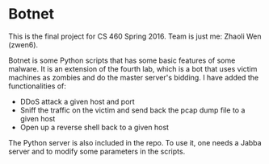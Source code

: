 # Botnet

This is the final project for CS 460 Spring 2016. Team is just me: Zhaoli Wen (zwen6). 

Botnet is some Python scripts that has some basic features of some malware. It is an extension of the fourth lab, which is a bot that uses victim machines as zombies and do the master server's bidding. I have added the functionalities of: 

  - DDoS attack a given host and port
  - Sniff the traffic on the victim and send back the pcap dump file to a given host
  - Open up a reverse shell back to a given host

The Python server is also included in the repo. To use it, one needs a Jabba server and to modify some parameters in the scripts. 